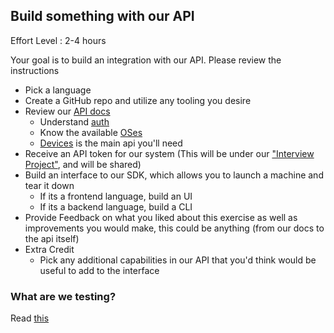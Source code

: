 ## Build something with our API

Effort Level : 2-4 hours

Your goal is to build an integration with our API.  Please review the instructions

* Pick a language
* Create a GitHub repo and utilize any tooling you desire
* Review our [API docs](https://www.packet.com/developers/api/)
  * Understand [auth](https://www.packet.com/developers/api/#authentication)
  * Know the available [OSes](https://www.packet.com/developers/api/#operatingsystems)
  * [Devices](https://www.packet.com/developers/api/#devices) is the main api you'll need
* Receive an API token for our system (This will be under our ["Interview Project"](https://app.packet.net/projects/ca73364c-6023-4935-9137-2132e73c20b4), and will be shared)
* Build an interface to our SDK, which allows you to launch a machine and tear it down
  * If its a frontend language, build an UI
  * If its a backend language, build a CLI
* Provide Feedback on what you liked about this exercise as well as improvements you would make, this could be anything (from our docs to the api itself)
* Extra Credit
  * Pick any additional capabilities in our API that you'd think would be useful to add to the interface

### What are we testing?

Read [this](https://github.com/packethost/about-us/blob/master/coding_fun.md#what-are-we-testing)
